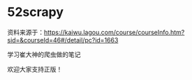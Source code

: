 # 52scrapy

资料来源于：https://kaiwu.lagou.com/course/courseInfo.htm?sid=&courseId=46#/detail/pc?id=1663

学习崔大神的爬虫做的笔记

欢迎大家支持正版！

